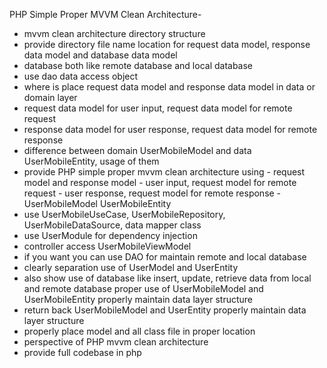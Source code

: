 


PHP Simple Proper MVVM Clean Architecture-

- mvvm clean architecture directory structure
- provide directory file name location for request data model, response data model and database data model
- database both like remote database and local database
- use dao data access object
- where is place request data model and response data model in data or domain layer
- request data model for user input, request data model for remote request
- response data model for user response, request data model for remote response
- difference between domain UserMobileModel and data UserMobileEntity, usage of them
- provide PHP simple proper mvvm clean architecture using - request model and response model - user input, request model for remote request - user response, request model for remote response - UserMobileModel UserMobileEntity
- use UserMobileUseCase, UserMobileRepository, UserMobileDataSource, data mapper class
- use UserModule for dependency injection
- controller access UserMobileViewModel
- if you want you can use DAO for maintain remote and local database
- clearly separation use of UserModel and UserEntity
- also show use of database like insert, update, retrieve data from local and remote database proper use of UserMobileModel and UserMobileEntity properly maintain data layer structure
- return back UserMobileModel and UserEntity properly maintain data layer structure
- properly place model and all class file in proper location
- perspective of PHP mvvm clean architecture
- provide full codebase in php